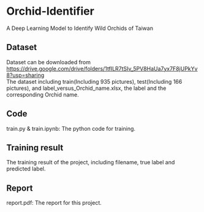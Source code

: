 # Orchid-Identifier
A Deep Learning Model to Identify Wild Orchids of Taiwan

## Dataset
Dataset can be downloaded from  
https://drive.google.com/drive/folders/1tfILR7tSIv_5PV8HaUa7yx7F8jUPkYv8?usp=sharing  
The dataset including train(Including 935 pictures), test(Including 166 pictures), and
label_versus_Orchid_name.xlsx, the label and the corresponding Orchid name.

## Code
train.py & train.ipynb: The python code for training.

## Training result
The training result of the project, including filename, true label and predicted label.

## Report
report.pdf: The report for this project.
